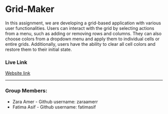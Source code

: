# Grid-Maker 

In this assignment, we are developing a grid-based application with various user functionalities. Users can interact with the grid by selecting actions from a menu, such as adding or removing rows and columns. They can also choose colors from a dropdown menu and apply them to individual cells or entire grids. Additionally, users have the ability to clear all cell colors and restore them to their initial state.

### Live Link
[Website link](https://zaraamerr.github.io/grid-maker/)

----------
### Group Members:
*	Zara Amer - Github username: zaraamerr
*	Fatima Asif - Github username: fatimasif

